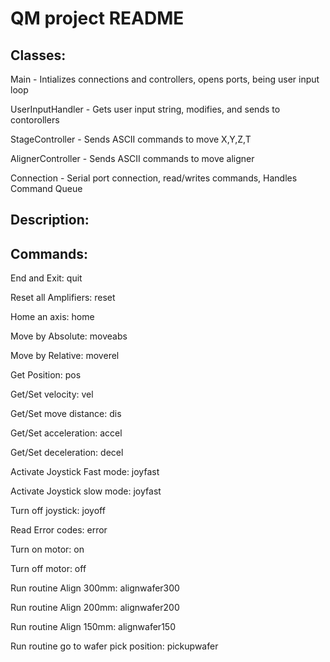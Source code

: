 # QM project README

## Classes:

Main - Intializes connections and controllers, opens ports, being user input loop

UserInputHandler - Gets user input string, modifies, and sends to contorollers

StageController - Sends ASCII commands to move X,Y,Z,T

AlignerController - Sends ASCII commands to move aligner

Connection - Serial port connection, read/writes commands, Handles Command Queue


## Description:


## Commands:

End and Exit: quit

Reset all Amplifiers: reset

Home an axis: home <axis>

Move by Absolute: moveabs <axis> <value>

Move by Relative: moverel <axis> <value>

Get Position: pos <axis>

Get/Set velocity: vel <axis> <value>

Get/Set move distance: dis <axis> <value>

Get/Set acceleration: accel <axis> <value>

Get/Set deceleration: decel <axis> <value>

Activate Joystick Fast mode: joyfast <axis>

Activate Joystick slow mode: joyfast <axis>

Turn off joystick: joyoff <axis>

Read Error codes: error <axis>

Turn on motor: on <axis>
  
Turn off motor: off <axis>

Run routine Align 300mm: alignwafer300
  
Run routine Align 200mm: alignwafer200
  
Run routine Align 150mm: alignwafer150
  
Run routine go to wafer pick position: pickupwafer

